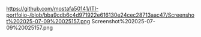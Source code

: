 https://github.com/mostafa50141/ITI-portfolio-/blob/bba9cdb6c4d971922e616130e24cec28713aac47/Screenshot%202025-07-09%20025157.png
Screenshot%202025-07-09%20025157.png

